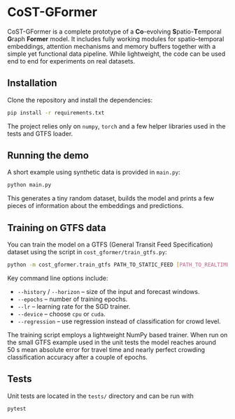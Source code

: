 # CoST-GFormer

CoST-GFormer is a complete prototype of a **Co**-evolving **S**patio-**T**emporal
**G**raph **Former** model.  It includes fully working modules for
spatio–temporal embeddings, attention mechanisms and memory buffers together
with a simple yet functional data pipeline.  While lightweight, the code can be
used end to end for experiments on real datasets.

## Installation

Clone the repository and install the dependencies:

```bash
pip install -r requirements.txt
```

The project relies only on `numpy`, `torch` and a few helper libraries used in
the tests and GTFS loader.

## Running the demo

A short example using synthetic data is provided in `main.py`:

```bash
python main.py
```

This generates a tiny random dataset, builds the model and prints a few pieces
of information about the embeddings and predictions.

## Training on GTFS data

You can train the model on a GTFS (General Transit Feed Specification)
dataset using the script in `cost_gformer/train_gtfs.py`:

```bash
python -m cost_gformer.train_gtfs PATH_TO_STATIC_FEED [PATH_TO_REALTIME_FEED]
```

Key command line options include:

- `--history` / `--horizon` – size of the input and forecast windows.
- `--epochs` – number of training epochs.
- `--lr` – learning rate for the SGD trainer.
- `--device` – choose `cpu` or `cuda`.
- `--regression` – use regression instead of classification for crowd level.

The training script employs a lightweight NumPy based trainer.  When run on the
small GTFS example used in the unit tests the model reaches around 50&nbsp;s mean
absolute error for travel time and nearly perfect crowding classification
accuracy after a couple of epochs.

## Tests

Unit tests are located in the `tests/` directory and can be run with

```bash
pytest
```


